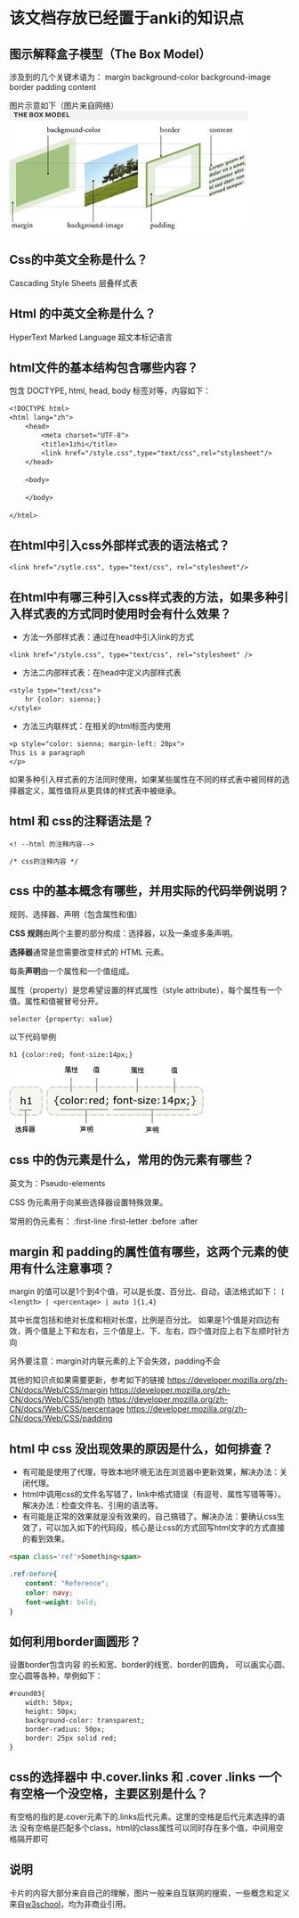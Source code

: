 # 该文档存放已经置于anki的知识点

## 图示解释盒子模型（The Box Model）
涉及到的几个关键术语为：
margin
background-color
background-image
border
padding
content

图片示意如下（图片来自网络）
![](./_image/2020-09-07/2020-09-07-15-03-53.png)

## Css的中英文全称是什么？
Cascading Style Sheets
层叠样式表

## Html 的中英文全称是什么？
HyperText Marked Language
超文本标记语言


## html文件的基本结构包含哪些内容？

包含 DOCTYPE, html, head, body 标签对等，内容如下：
```
<!DOCTYPE html>
<html lang="zh">
    <head>
        <meta charset="UTF-8">
        <title>1zhi</title>
        <link href="/style.css",type="text/css",rel="stylesheet"/>
    </head>

    <body>

    </body>

</html>
```

## 在html中引入css外部样式表的语法格式？

```
<link href="/sytle.css", type="text/css", rel="stylesheet"/>
```

## 在html中有哪三种引入css样式表的方法，如果多种引入样式表的方式同时使用时会有什么效果？

* 方法一外部样式表：通过在head中引入link的方式
```
<link href="/style.css", type="text/css", rel="stylesheet" />
```
* 方法二内部样式表：在head中定义内部样式表
```
<style type="text/css">
    hr {color: sienna;}
</style>
```
* 方法三内联样式：在相关的html标签内使用
```
<p style="color: sienna; margin-left: 20px">
This is a paragraph
</p>
```

如果多种引入样式表的方法同时使用，如果某些属性在不同的样式表中被同样的选择器定义，属性值将从更具体的样式表中被继承。

## html 和 css的注释语法是？
```
<! --html 的注释内容-->
```

```
/* css的注释内容 */
```

## css 中的基本概念有哪些，并用实际的代码举例说明？

规则、选择器、声明（包含属性和值）

**CSS 规则**由两个主要的部分构成：选择器，以及一条或多条声明。

**选择器**通常是您需要改变样式的 HTML 元素。

每条**声明**由一个属性和一个值组成。

属性（property）是您希望设置的样式属性（style attribute），每个属性有一个值。属性和值被冒号分开。

```
selector {property: value}
```

以下代码举例
```
h1 {color:red; font-size:14px;}
```
![](./_image/2020-09-07/2020-09-07-16-15-53.jpg)


## css 中的伪元素是什么，常用的伪元素有哪些？

英文为：Pseudo-elements

CSS 伪元素用于向某些选择器设置特殊效果。

常用的伪元素有：
:first-line
:first-letter
:before
:after


## margin 和 padding的属性值有哪些，这两个元素的使用有什么注意事项？

margin 的值可以是1个到4个值，可以是长度、百分比、自动，语法格式如下：
`[ <length> | <percentage> | auto ]{1,4}`

其中长度包括和绝对长度和相对长度，比例是百分比。
如果是1个值是对四边有效，两个值是上下和左右，三个值是上、下、左右，四个值对应上右下左顺时针方向

另外要注意：margin对内联元素的上下会失效，padding不会

其他的知识点如果需要更新，参考如下的链接
https://developer.mozilla.org/zh-CN/docs/Web/CSS/margin
https://developer.mozilla.org/zh-CN/docs/Web/CSS/length
https://developer.mozilla.org/zh-CN/docs/Web/CSS/percentage
https://developer.mozilla.org/zh-CN/docs/Web/CSS/padding


## html 中 css 没出现效果的原因是什么，如何排查？

* 有可能是使用了代理，导致本地环境无法在浏览器中更新效果，解决办法：关闭代理。
* html中调用css的文件名写错了，link中格式错误（有逗号、属性写错等等）。解决办法：检查文件名、引用的语法等。
* 有可能是正常的效果就是没有效果的，自己搞错了。解决办法：要确认css生效了，可以加入如下的代码段，核心是让css的方式回写html文字的方式直接的看到效果。

```html
<span class='ref'>Something<span>
```

```css
.ref:before{
    content: "Reference";
    color: navy;
    font-weight: bold;
}
```

## 如何利用border画圆形？
设置border包含内容 的长和宽、border的线宽、border的圆角，
可以画实心圆、空心圆等各种，举例如下：
```
#round03{
    width: 50px;
    height: 50px;
    background-color: transparent;
    border-radius: 50px;
    border: 25px solid red;
}
```

## css的选择器中 中.cover.links 和 .cover .links 一个有空格一个没空格，主要区别是什么？

有空格的指的是.cover元素下的.links后代元素。这里的空格是后代元素选择的语法
没有空格是匹配多个class，html的class属性可以同时存在多个值，中间用空格隔开即可




## 说明

卡片的内容大部分来自自己的理解，图片一般来自互联网的搜索，一些概念和定义来自[w3school](https://www.w3school.com.cn/css/css_syntax.asp)，均为非商业引用。